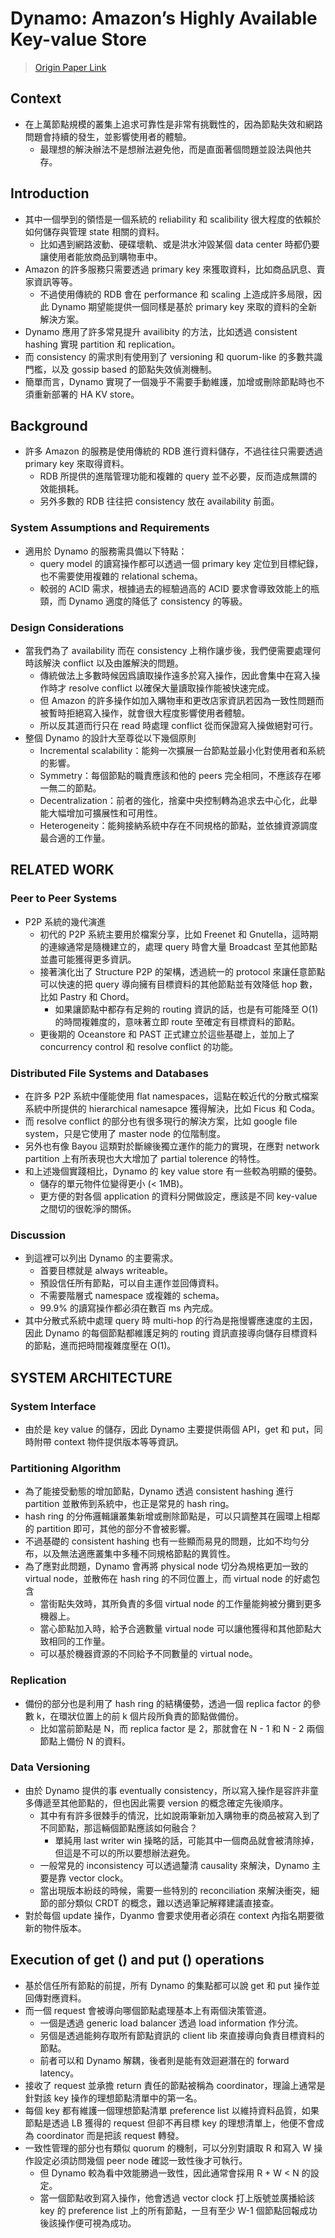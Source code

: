 # Dynamo: Amazon’s Highly Available Key-value Store
> [Origin Paper Link](https://dl.acm.org/doi/abs/10.1145/1323293.1294281?casa_token=Vhd9CIMdUUEAAAAA%3Aiz1gZeBIcCLgkzCxdoWZC4G2VWkMQdx62srpHJo18ZsT2o6RqBy-6MGsUEi8XGZ2LhqdRWGRBnS7)

## Context
- 在上萬節點規模的叢集上追求可靠性是非常有挑戰性的，因為節點失效和網路問題會持續的發生，並影響使用者的體驗。
  - 最理想的解決辦法不是想辦法避免他，而是直面著個問題並設法與他共存。

## Introduction
- 其中一個學到的領悟是一個系統的 reliability 和 scalibility 很大程度的依賴於如何儲存與管理 state 相關的資料。
  - 比如遇到網路波動、硬碟壞軌、或是洪水沖毀某個 data center 時都仍要讓使用者能放商品到購物車中。
- Amazon 的許多服務只需要透過 primary key 來獲取資料，比如商品訊息、賣家資訊等等。
  - 不過使用傳統的 RDB 會在 performance 和 scaling 上造成許多局限，因此 Dynamo 期望能提供一個同樣是基於 primary key 來取的資料的全新解決方案。
- Dynamo 應用了許多常見提升 availibity 的方法，比如透過 consistent hashing 實現 partition 和 replication。
- 而 consistency 的需求則有使用到了 versioning 和 quorum-like 的多數共識門檻，以及 gossip based 的節點失效偵測機制。
- 簡單而言，Dynamo 實現了一個幾乎不需要手動維護，加增或刪除節點時也不須重新部署的 HA KV store。

## Background
- 許多 Amazon 的服務是使用傳統的 RDB 進行資料儲存，不過往往只需要透過 primary key 來取得資料。
  - RDB 所提供的進階管理功能和複雜的 query 並不必要，反而造成無謂的效能損耗。
  - 另外多數的 RDB 往往把 consistency 放在 availability 前面。

### System Assumptions and Requirements
- 適用於 Dynamo 的服務需具備以下特點：
  - query model 的讀寫操作都可以透過一個 primary key 定位到目標紀錄，也不需要使用複雜的 relational schema。
  - 較弱的 ACID 需求，根據過去的經驗過高的 ACID 要求會導致效能上的瓶頸，而 Dynamo 適度的降低了 consistency 的等級。

### Design Considerations
- 當我們為了 availability 而在 consistency 上稍作讓步後，我們便需要處理何時該解決 conflict 以及由誰解決的問題。
  - 傳統做法上多數時候因爲讀取操作遠多於寫入操作，因此會集中在寫入操作時才 resolve conflict 以確保大量讀取操作能被快速完成。
  - 但 Amazon 的許多操作如加入購物車和更改店家資訊若因為一致性問題而被暫時拒絕寫入操作，就會很大程度影響使用者體驗。
  - 所以反其道而行只在 read 時處理 conflict 從而保證寫入操做絕對可行。
- 整個 Dynamo 的設計大至尊從以下幾個原則
  - Incremental scalability：能夠一次擴展一台節點並最小化對使用者和系統的影響。
  - Symmetry：每個節點的職責應該和他的 peers 完全相同，不應該存在嘟一無二的節點。
  - Decentralization：前者的強化，捨棄中央控制轉為追求去中心化，此舉能大幅增加可擴展性和可用性。
  - Heterogeneity：能夠接納系統中存在不同規格的節點，並依據資源調度最合適的工作量。

## RELATED WORK
### Peer to Peer Systems
- P2P 系統的幾代演進
  - 初代的 P2P 系統主要用於檔案分享，比如 Freenet 和 Gnutella，這時期的連線通常是隨機建立的，處理 query 時會大量 Broadcast 至其他節點並盡可能獲得更多資訊。
  - 接著演化出了 Structure P2P 的架構，透過統一的 protocol 來讓任意節點可以快速的把 query 導向擁有目標資料的其他節點並有效降低 hop 數，比如 Pastry 和 Chord。
    - 如果讓節點中都存有足夠的 routing 資訊的話，也是有可能降至 O(1) 的時間複雜度的，意味著立即 route 至確定有目標資料的節點。
  - 更後期的 Oceanstore 和 PAST 正式建立於這些基礎上，並加上了 concurrency control 和 resolve conflict 的功能。

### Distributed File Systems and Databases
- 在許多 P2P 系統中僅能使用 flat namespaces，這點在較近代的分散式檔案系統中所提供的 hierarchical namesapce 獲得解決，比如 Ficus 和 Coda。
- 而 resolve conflict 的部分也有很多現行的解決方案，比如 google file system，只是它使用了 master node 的位階制度。
- 另外也有像 Bayou 這類對於斷線後獨立運作的能力的實現，在應對 network partition 上有所表現也大大增加了 partial tolerence 的特性。
- 和上述幾個實踐相比，Dynamo 的 key value store 有一些較為明顯的優勢。
  - 儲存的單元物件位變得更小 (< 1MB)。
  - 更方便的對各個 application 的資料分開做設定，應該是不同 key-value 之間切的很乾淨的關係。

### Discussion
- 到這裡可以列出 Dynamo 的主要需求。
  - 首要目標就是 always writeable。
  - 預設信任所有節點，可以自主運作並回傳資料。
  - 不需要階層式 namespace 或複雜的 schema。
  - 99.9% 的讀寫操作都必須在數百 ms 內完成。
- 其中分散式系統中處理 query 時 multi-hop 的行為是拖慢響應速度的主因，因此 Dynamo 的每個節點都維護足夠的 routing 資訊直接導向儲存目標資料的節點，進而把時間複雜度壓在 O(1)。

## SYSTEM ARCHITECTURE
### System Interface
- 由於是 key value 的儲存，因此 Dynamo 主要提供兩個 API，get 和 put，同時附帶 context 物件提供版本等等資訊。

### Partitioning Algorithm
- 為了能接受動態的增加節點，Dynamo 透過 consistent hashing 進行 partition 並散佈到系統中，也正是常見的 hash ring。
- hash ring 的分佈邏輯讓叢集新增或刪除節點是，可以只調整其在圓環上相鄰的 partition 即可，其他的部分不會被影響。
- 不過基礎的 consistent hashing 也有一些顯而易見的問題，比如不均勻分布，以及無法適應叢集中多種不同規格節點的異質性。
- 為了應對此問題，Dynamo 會再將 physical node 切分為規格更加一致的 virtual node，並散佈在 hash ring 的不同位置上，而 virtual node 的好處包含
  - 當街點失效時，其所負責的多個 virtual node 的工作量能夠被分攤到更多機器上。
  - 當心節點加入時，給予合適數量 virtual node 可以讓他獲得和其他節點大致相同的工作量。
  - 可以基於機器資源的不同給予不同數量的 virtual node。

### Replication
- 備份的部分也是利用了 hash ring 的結構優勢，透過一個 replica factor 的參數 k，在環狀位置上的前 k 個片段所負責的節點做備份。
  - 比如當前節點是 N，而 replica factor 是 2，那就會在 N - 1 和 N - 2 兩個節點上備份 N 的資料。

### Data Versioning
- 由於 Dynamo 提供的事 eventually consistency，所以寫入操作是容許非童多傳遞至其他節點的，但也因此需要 version 的概念確定先後順序。
  - 其中有有許多很棘手的情況，比如說兩筆新加入購物車的商品被寫入到了不同節點，那這輛個節點應該如何融合？
    - 單純用 last writer win 操略的話，可能其中一個商品就會被清除掉，但這是不可以的所以要想辦法避免。
  - 一般常見的 inconsistency 可以透過釐清 causality 來解決，Dynamo 主要是靠 vector clock。
  - 當出現版本紛歧的時候，需要一些特別的 reconciliation 來解決衝突，細節的部分類似 CRDT 的概念，難以透過筆記解釋建議直接查。
- 對於每個 update 操作，Dyanmo 會要求使用者必須在 context 內指名期要徵新的物件版本。

## Execution of get () and put () operations
- 基於信任所有節點的前提，所有 Dynamo 的集點都可以說 get 和 put 操作並回傳對應資料。
- 而一個 request 會被導向哪個節點處理基本上有兩個決策管道。
  - 一個是透過 generic load balancer 透過 load information 作分流。
  - 另個是透過能夠存取所有節點資訊的 client lib 來直接導向負責目標資料的節點。
  - 前者可以和 Dynamo 解耦，後者則是能有效迴避潛在的 forward latency。
- 接收了 request 並承擔 return 責任的節點被稱為 coordinator，理論上通常是針對該 key 操作的理想節點清單中的第一名。
- 每個 key 都有維護一個理想節點清單 preference list 以維持資料品質，如果節點是透過 LB 獲得的 request 但卻不再目標 key 的理想清單上，他便不會成為 coordinator 而是把該 request 轉發。
- 一致性管理的部分也有類似 quorum 的機制，可以分別對讀取 R 和寫入 W 操作設定必須訪問幾個 peer node 確認一致性後才可執行。
  - 但 Dynamo 較為看中效能勝過一致性，因此通常會採用 R + W < N 的設定。
  - 當一個節點收到寫入操作，他會透過 vector clock 打上版號並廣播給該 key 的 preference list 上的所有節點，一旦有至少 W-1 個節點回報成功後該操作便可視為成功。

